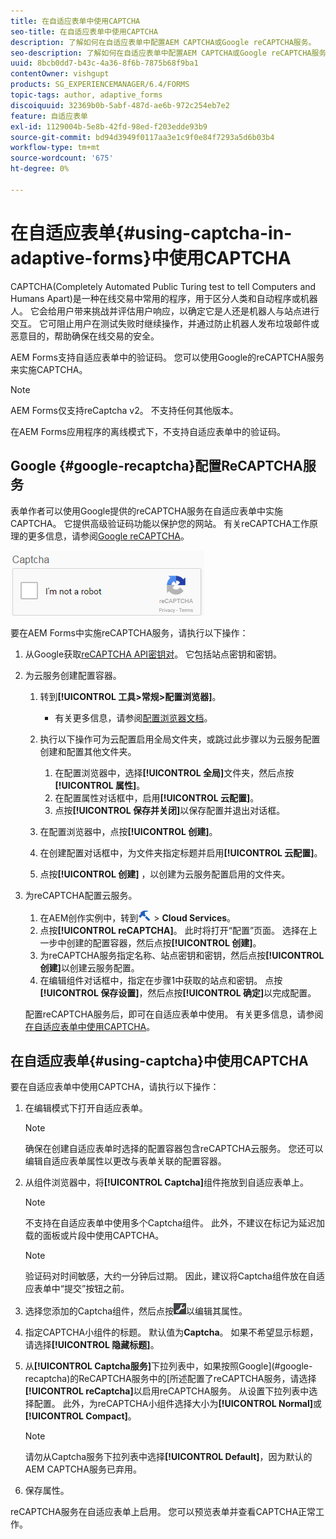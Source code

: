 ```yaml
---
title: 在自适应表单中使用CAPTCHA
seo-title: 在自适应表单中使用CAPTCHA
description: 了解如何在自适应表单中配置AEM CAPTCHA或Google reCAPTCHA服务。
seo-description: 了解如何在自适应表单中配置AEM CAPTCHA或Google reCAPTCHA服务。
uuid: 8bcb0dd7-b43c-4a36-8f6b-7875b68f9ba1
contentOwner: vishgupt
products: SG_EXPERIENCEMANAGER/6.4/FORMS
topic-tags: author, adaptive_forms
discoiquuid: 32369b0b-5abf-487d-ae6b-972c254eb7e2
feature: 自适应表单
exl-id: 1129004b-5e8b-42fd-98ed-f203edde93b9
source-git-commit: bd94d3949f0117aa3e1c9f0e84f7293a5d6b03b4
workflow-type: tm+mt
source-wordcount: '675'
ht-degree: 0%

---
```


# 在自适应表单{#using-captcha-in-adaptive-forms}中使用CAPTCHA

CAPTCHA(Completely Automated Public Turing test to tell Computers and Humans Apart)是一种在线交易中常用的程序，用于区分人类和自动程序或机器人。 它会给用户带来挑战并评估用户响应，以确定它是人还是机器人与站点进行交互。 它可阻止用户在测试失败时继续操作，并通过防止机器人发布垃圾邮件或恶意目的，帮助确保在线交易的安全。

AEM Forms支持自适应表单中的验证码。 您可以使用Google的reCAPTCHA服务来实施CAPTCHA。

>[!NOTE]
>
>AEM Forms仅支持reCaptcha v2。 不支持任何其他版本。
>
>在AEM Forms应用程序的离线模式下，不支持自适应表单中的验证码。

## Google {#google-recaptcha}配置ReCAPTCHA服务

表单作者可以使用Google提供的reCAPTCHA服务在自适应表单中实施CAPTCHA。 它提供高级验证码功能以保护您的网站。 有关reCAPTCHA工作原理的更多信息，请参阅[Google reCAPTCHA](https://developers.google.com/recaptcha/)。

![recapcha](assets/recaptcha.png)

要在AEM Forms中实施reCAPTCHA服务，请执行以下操作：

1. 从Google获取[reCAPTCHA API密钥对](https://www.google.com/recaptcha/admin)。 它包括站点密钥和密钥。
1. 为云服务创建配置容器。

   1. 转到&#x200B;**[!UICONTROL 工具>常规>配置浏览器]**。
      * 有关更多信息，请参阅[配置浏览器文档](/help/sites-administering/configurations.md)。
   1. 执行以下操作可为云配置启用全局文件夹，或跳过此步骤以为云服务配置创建和配置其他文件夹。

      1. 在配置浏览器中，选择&#x200B;**[!UICONTROL 全局]**&#x200B;文件夹，然后点按&#x200B;**[!UICONTROL 属性]**。
      1. 在配置属性对话框中，启用&#x200B;**[!UICONTROL 云配置]**。
      1. 点按&#x200B;**[!UICONTROL 保存并关闭]**&#x200B;以保存配置并退出对话框。
   1. 在配置浏览器中，点按&#x200B;**[!UICONTROL 创建]**。
   1. 在创建配置对话框中，为文件夹指定标题并启用&#x200B;**[!UICONTROL 云配置]**。
   1. 点按&#x200B;**[!UICONTROL 创建]** ，以创建为云服务配置启用的文件夹。


1. 为reCAPTCHA配置云服务。

   1. 在AEM创作实例中，转到![tools](assets/tools.png) > **Cloud Services**。
   1. 点按&#x200B;**[!UICONTROL reCAPTCHA]**。 此时将打开“配置”页面。 选择在上一步中创建的配置容器，然后点按&#x200B;**[!UICONTROL 创建]**。
   1. 为reCAPTCHA服务指定名称、站点密钥和密钥，然后点按&#x200B;**[!UICONTROL 创建]**&#x200B;以创建云服务配置。
   1. 在编辑组件对话框中，指定在步骤1中获取的站点和密钥。 点按&#x200B;**[!UICONTROL 保存设置]**，然后点按&#x200B;**[!UICONTROL 确定]**&#x200B;以完成配置。

   配置reCAPTCHA服务后，即可在自适应表单中使用。 有关更多信息，请参阅[在自适应表单中使用CAPTCHA](#using-captcha)。

## 在自适应表单{#using-captcha}中使用CAPTCHA

要在自适应表单中使用CAPTCHA，请执行以下操作：

1. 在编辑模式下打开自适应表单。

   >[!NOTE]
   >
   >确保在创建自适应表单时选择的配置容器包含reCAPTCHA云服务。 您还可以编辑自适应表单属性以更改与表单关联的配置容器。

1. 从组件浏览器中，将&#x200B;**[!UICONTROL Captcha]**&#x200B;组件拖放到自适应表单上。

   >[!NOTE]
   >
   >不支持在自适应表单中使用多个Captcha组件。 此外，不建议在标记为延迟加载的面板或片段中使用CAPTCHA。

   >[!NOTE]
   >
   >验证码对时间敏感，大约一分钟后过期。 因此，建议将Captcha组件放在自适应表单中“提交”按钮之前。

1. 选择您添加的Captcha组件，然后点按![cmppr](assets/cmppr.png)以编辑其属性。
1. 指定CAPTCHA小组件的标题。 默认值为&#x200B;**Captcha**。 如果不希望显示标题，请选择&#x200B;**[!UICONTROL 隐藏标题]**。
1. 从&#x200B;**[!UICONTROL Captcha服务]**&#x200B;下拉列表中，如果按照Google](#google-recaptcha)的ReCAPTCHA服务中的[所述配置了reCAPTCHA服务，请选择&#x200B;**[!UICONTROL reCaptcha]**&#x200B;以启用reCAPTCHA服务。 从设置下拉列表中选择配置。 此外，为reCAPTCHA小组件选择大小为&#x200B;**[!UICONTROL Normal]**&#x200B;或&#x200B;**[!UICONTROL Compact]**。

   >[!NOTE]
   >
   >请勿从Captcha服务下拉列表中选择&#x200B;**[!UICONTROL Default]**，因为默认的AEM CAPTCHA服务已弃用。

1. 保存属性。

reCAPTCHA服务在自适应表单上启用。 您可以预览表单并查看CAPTCHA正常工作。
